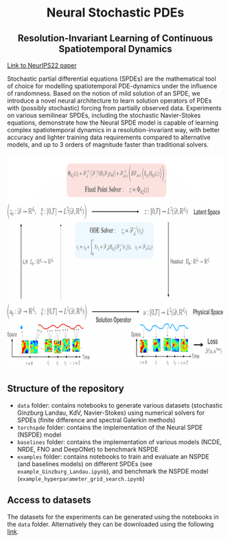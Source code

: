 <h1 align='center'>Neural Stochastic PDEs</h1>
<h2 align='center'>Resolution-Invariant Learning of Continuous Spatiotemporal Dynamics</h2>

[Link to NeurIPS22 paper](https://arxiv.org/abs/2110.10249)

Stochastic partial differential equations (SPDEs) are the mathematical tool of choice for modelling spatiotemporal PDE-dynamics under the influence of randomness. Based on the notion of mild solution of an SPDE, we introduce a novel neural architecture to learn solution operators of PDEs with (possibly stochastic) forcing from partially observed data. Experiments on various semilinear SPDEs, including the stochastic Navier-Stokes equations, demonstrate how the Neural SPDE model is capable of learning complex spatiotemporal dynamics in a resolution-invariant way, with better accuracy and lighter training data requirements compared to alternative models, and up to 3 orders of magnitude faster than traditional solvers.
<p align="center">
<img src="img/NSPDE_pic.png" width="800" height="500">
</p>

## Structure of the repository

- `data` folder: contains notebooks to generate various datasets (stochastic Ginzburg Landau, KdV, Navier-Stokes) using numerical solvers for SPDEs (finite difference and spectral Galerkin methods)
- `torchspde` folder: contains the implementation of the Neural SPDE (NSPDE) model
- `baselines` folder: contains the implementation of various models (NCDE, NRDE, FNO and DeepONet) to benchmark NSPDE 
- `examples` folder: contains notebooks to train and evaluate an NSPDE (and baselines models) on different SPDEs (see `example_Ginzburg_Landau.ipynb`), and benchmark the NSPDE model (`example_hyperparameter_grid_search.ipynb`)

## Access to datasets

The datasets for the experiments can be generated using the notebooks in the `data` folder. Alternatively they can be downloaded using the following [link](https://osf.io/ahn6v/?view_only=727fda8358c74ff39a0d5dcfbe2c7b91).
